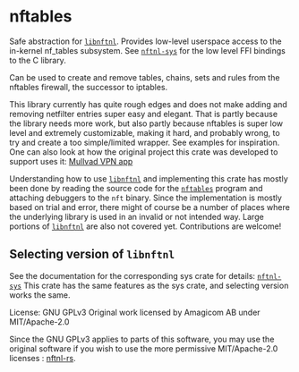 # nftables

Safe abstraction for [`libnftnl`]. Provides low-level userspace access to the in-kernel
nf_tables subsystem. See [`nftnl-sys`] for the low level FFI bindings to the C library.

Can be used to create and remove tables, chains, sets and rules from the nftables firewall,
the successor to iptables.

This library currently has quite rough edges and does not make adding and removing netfilter
entries super easy and elegant. That is partly because the library needs more work, but also
partly because nftables is super low level and extremely customizable, making it hard, and
probably wrong, to try and create a too simple/limited wrapper. See examples for inspiration.
One can also look at how the original project this crate was developed to support uses it:
[Mullvad VPN app](https://github.com/mullvad/mullvadvpn-app)

Understanding how to use [`libnftnl`] and implementing this crate has mostly been done by
reading the source code for the [`nftables`] program and attaching debuggers to the `nft`
binary. Since the implementation is mostly based on trial and error, there might of course be
a number of places where the underlying library is used in an invalid or not intended way.
Large portions of [`libnftnl`] are also not covered yet. Contributions are welcome!

## Selecting version of `libnftnl`

See the documentation for the corresponding sys crate for details: [`nftnl-sys`]
This crate has the same features as the sys crate, and selecting version works the same.

[`libnftnl`]: https://netfilter.org/projects/libnftnl/
[`nftables`]: https://netfilter.org/projects/nftables/
[`nftnl-sys`]: https://crates.io/crates/nftnl-sys

License: GNU GPLv3
Original work licensed by Amagicom AB under MIT/Apache-2.0

Since the GNU GPLv3 applies to parts of this software, you may use the original
software if you wish to use the more permissive MIT/Apache-2.0 licenses :
[nftnl-rs](https://github.com/mullvad/nftnl-rs).

